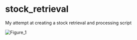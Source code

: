 # stock_retrieval
My attempt at creating a stock retrieval and processing script

![Figure_1](https://user-images.githubusercontent.com/42925677/126869513-528781f5-75e1-4705-b9d0-0f7ceb49eb6f.png)
